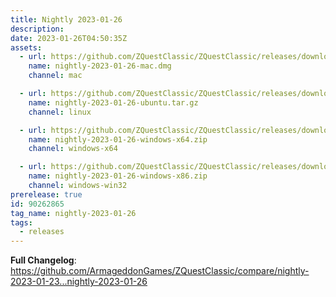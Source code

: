 ```yaml
---
title: Nightly 2023-01-26
description: 
date: 2023-01-26T04:50:35Z
assets: 
  - url: https://github.com/ZQuestClassic/ZQuestClassic/releases/download/nightly-2023-01-26/nightly-2023-01-26-mac.dmg
    name: nightly-2023-01-26-mac.dmg
    channel: mac

  - url: https://github.com/ZQuestClassic/ZQuestClassic/releases/download/nightly-2023-01-26/nightly-2023-01-26-ubuntu.tar.gz
    name: nightly-2023-01-26-ubuntu.tar.gz
    channel: linux

  - url: https://github.com/ZQuestClassic/ZQuestClassic/releases/download/nightly-2023-01-26/nightly-2023-01-26-windows-x64.zip
    name: nightly-2023-01-26-windows-x64.zip
    channel: windows-x64

  - url: https://github.com/ZQuestClassic/ZQuestClassic/releases/download/nightly-2023-01-26/nightly-2023-01-26-windows-x86.zip
    name: nightly-2023-01-26-windows-x86.zip
    channel: windows-win32
prerelease: true
id: 90262865
tag_name: nightly-2023-01-26
tags:
  - releases
---
```


**Full Changelog**: https://github.com/ArmageddonGames/ZQuestClassic/compare/nightly-2023-01-23...nightly-2023-01-26

